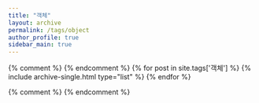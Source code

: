 ```yaml
---
title: "객체"
layout: archive
permalink: /tags/object
author_profile: true
sidebar_main: true
---
```


{% comment %}
{% endcomment %}
{% for post in site.tags['객체'] %}
  {% include archive-single.html type="list" %}
{% endfor %}

{% comment %}
{% endcomment %}